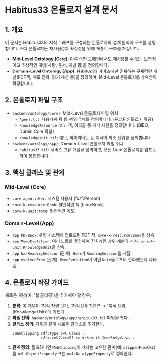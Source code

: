 # Habitus33 온톨로지 설계 문서

## 1. 개요

이 문서는 Habitus33의 지식 그래프를 구성하는 온톨로지의 설계 원칙과 구조를 설명합니다. 우리 온톨로지는 재사용성과 확장성을 위해 계층적 구조를 가집니다.

-   **Mid-Level Ontology (Core)**: 다른 어떤 도메인에서도 재사용할 수 있는 보편적이고 추상적인 개념(사람, 문서, 개념 등)을 정의합니다.
-   **Domain-Level Ontology (App)**: Habitus33 서비스에만 존재하는 구체적인 개념(PDF책, 메모 진화, 읽기 세션 등)을 정의하며, Mid-Level 온톨로지를 상속받아 확장합니다.

## 2. 온톨로지 파일 구조

-   `backend/ontology/core/`: Mid-Level 온톨로지 파일 위치
    -   `Agent.ttl`: 사용자와 팀 등 행위 주체를 정의합니다. (FOAF 온톨로지 확장)
    -   `KnowledgeResource.ttl`: 책, 아티클 등 지식 자원을 정의합니다. (BIBO, Dublin Core 확장)
    -   `KnowledgeUnit.ttl`: 메모, 하이라이트 등 지식의 최소 단위를 정의합니다.
-   `backend/ontology/app/`: Domain-Level 온톨로지 파일 위치
    -   `habitus33.ttl`: 서비스 고유 개념을 정의하고, 모든 Core 온톨로지를 임포트하여 통합합니다.

## 3. 핵심 클래스 및 관계

### Mid-Level (Core)

-   `core-agent:User`: 시스템 사용자 (foaf:Person)
-   `core-k-resource:Book`: 일반적인 책 (bibo:Book)
-   `core-k-unit:Note`: 일반적인 메모

### Domain-Level (App)

-   `app:PDFBook`: 우리 시스템에 업로드된 PDF 책. `core-k-resource:Book`을 상속.
-   `app:MemoEvolution`: 여러 노트를 종합하여 진화시킨 상위 레벨의 지식. `core-k-unit:KnowledgeUnit`을 상속.
-   `app:hasReadingSession` (관계): `User`가 `ReadingSession`을 가짐.
-   `app:evolvedFrom` (관계): `MemoEvolution`이 어떤 `Note`들로부터 진화했는지 나타냄.

## 4. 온톨로지 확장 가이드

새로운 개념(예: '웹 클리핑')을 추가해야 할 경우:

1.  **분류**: 이 개념이 '지식 자원'인가, '지식 단위'인가? -> '지식 단위(KnowledgeUnit)'에 가깝다.
2.  **파일 선택**: `backend/ontology/app/habitus33.ttl` 파일을 연다.
3.  **클래스 정의**: 다음과 같이 새로운 클래스를 추가한다.
    ```turtle
    :WebClipping rdf:type owl:Class ;
                 rdfs:subClassOf core-k-unit:KnowledgeUnit .
    ```
4.  **관계 정의**: 필요하다면 `WebClipping`이 가지는 고유한 관계(예: `clippedFromURL`)를 `owl:ObjectProperty` 또는 `owl:DatatypeProperty`로 정의한다. 